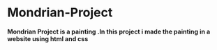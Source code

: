 # Mondrian-Project
**Mondrian Project is a painting .In this project i made the painting in a website using html and css**
